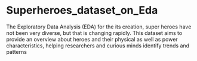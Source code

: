 # Superheroes_dataset_on_Eda
The Exploratory Data Analysis (EDA) for the its creation, super heroes have not been very diverse, but that is changing rapidly. This dataset aims to provide an overview about heroes and their physical as well as power characteristics, helping researchers and curious minds identify trends and patterns
